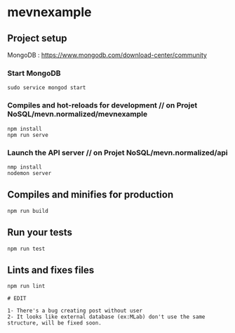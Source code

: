 # mevnexample

## Project setup

MongoDB : https://www.mongodb.com/download-center/community

### Start MongoDB 
```
sudo service mongod start
```



### Compiles and hot-reloads for development // on Projet NoSQL/mevn.normalized/mevnexample 
```
npm install
npm run serve
```
### Launch the API server // on Projet NoSQL/mevn.normalized/api 
```
nmp install
nodemon server
```




## Compiles and minifies for production
```
npm run build
```

## Run your tests
```
npm run test
```

## Lints and fixes files
```
npm run lint

# EDIT 

1- There's a bug creating post without user
2- It looks like external database (ex:MLab) don't use the same structure, will be fixed soon.
```
<!-- 
### Customize configuration
See [Configuration Reference](https://cli.vuejs.org/config/).
 -->

